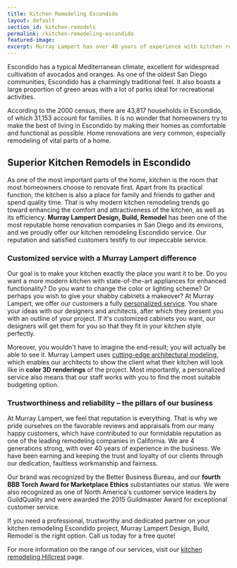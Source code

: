 ```yaml
---
title: Kitchen Remodeling Escondido
layout: default
section_id: kitchen-remodels
permalink: /kitchen-remodeling-escondido
featured-image:
excerpt: Murray Lampert has over 40 years of experience with kitchen remodeling in Escondido, San Diego. Take your Escondido kitchen remodel to the next level with us.
---
```


Escondido has a typical Mediterranean climate, excellent for widespread cultivation of avocados and oranges. As one of the oldest San Diego communities, Escondido has a charmingly traditional feel. It also boasts a large proportion of green areas with a lot of parks ideal for recreational activities.

According to the 2000 census, there are 43,817 households in Escondido, of which 31,153 account for families. It is no wonder that homeowners try to make the best of living in Escondido by making their homes as comfortable and functional as possible. Home renovations are very common, especially remodeling of vital parts of a home.

## Superior Kitchen Remodels in Escondido

As one of the most important parts of the home, kitchen is the room that most homeowners choose to renovate first. Apart from its practical function, the kitchen is also a place for family and friends to gather and spend quality time. That is why modern kitchen remodeling trends go toward enhancing the comfort and attractiveness of the kitchen, as well as its efficiency. <strong>Murray Lampert Design, Build, Remodel</strong> has been one of the most reputable home renovation companies in San Diego and its environs, and we proudly offer our kitchen remodeling Escondido service. Our reputation and satisfied customers testify to our impeccable service.

### Customized service with a Murray Lampert difference

Our goal is to make your kitchen exactly the place you want it to be. Do you want a more modern kitchen with state-of-the-art appliances for enhanced functionality? Do you want to change the color or lighting scheme? Or perhaps you wish to give your shabby cabinets a makeover? At Murray Lampert, we offer our customers a fully <a href="http://murraylampert.com/san-diego-home-design-services/">personalized service</a>. You share your ideas with our designers and architects, after which they present you with an outline of your project. If it's customized cabinets you want, our designers will get them for you so that they fit in your kitchen style perfectly.

Moreover, you wouldn't have to imagine the end-result; you will actually be able to see it. Murray Lampert uses <a href="http://murraylampert.com/3d-architectural-rendering-services/">cutting-edge architectural modeling</a>, which enables our architects to show the client what their kitchen will look like in <strong>color 3D renderings</strong> of the project. Most importantly, a personalized service also means that our staff works with you to find the most suitable budgeting option.

### Trustworthiness and reliability – the pillars of our business

At Murray Lampert, we feel that reputation is everything. That is why we pride ourselves on the favorable reviews and appraisals from our many happy customers, which have contributed to our formidable reputation as one of the leading remodeling companies in California. We are 4 generations strong, with over 40 years of experience in the business. We have been earning and keeping the trust and loyalty of our clients through our dedication, faultless workmanship and fairness.

Our brand was recognized by the Better Business Bureau, and our <strong>fourth BBB Torch Award for Marketplace Ethics</strong> substantiates our status. We were also recognized as one of North America's customer service leaders by GuildQuality and were awarded the 2015 Guildmaster Award for exceptional customer service.

If you need a professional, trustworthy and dedicated partner on your kitchen remodeling Escondido project, Murray Lampert Design, Build, Remodel is the right option. Call us today for a free quote!

For more information on the range of our services, visit our <a href="http://murraylampert.com/kitchen-remodeling-hillcrest">kitchen remodeling Hillcrest</a> page.
